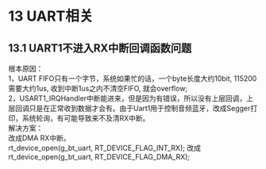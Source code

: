 # 13 UART相关
## 13.1 UART1不进入RX中断回调函数问题
根本原因：<br>
1，UART FIFO只有一个字节，系统如果忙的话，一个byte长度大约10bit, 115200需要大约1us, 收到中断1us之内不清空FIFO, 就会overflow;<br>
2，USART1_IRQHandler中断能进来，但是因为有错误，所以没有上层回调，上层回调只是在正常收到数据才会有。由于Uart1用于控制音频蓝牙，改成Segger打印，系统轮询，有可能导致来不及清RX中断。<br>
解决方案：<br>
改成DMA RX中断。<br>
 rt_device_open(g_bt_uart, RT_DEVICE_FLAG_INT_RX);
改成
 rt_device_open(g_bt_uart, RT_DEVICE_FLAG_DMA_RX);
